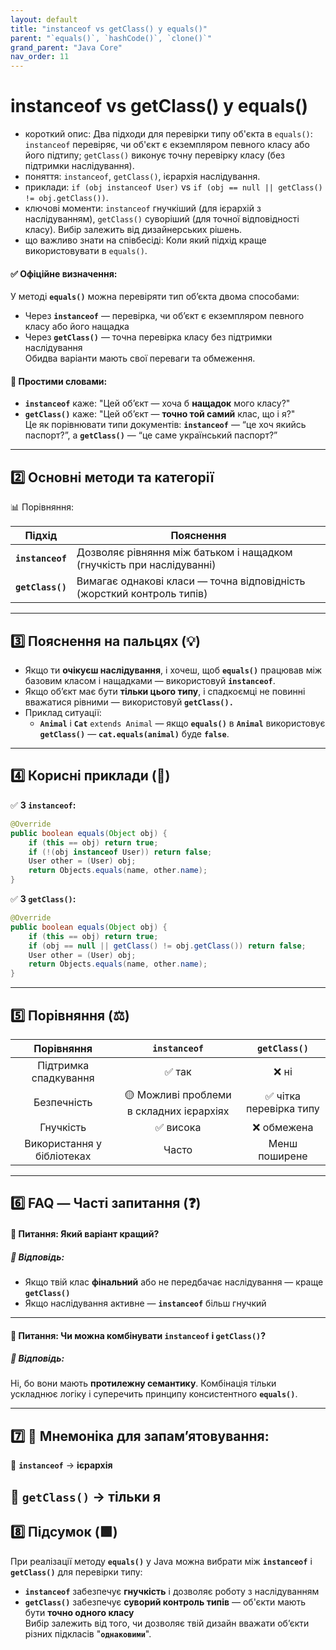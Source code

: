 ```yaml
---
layout: default
title: "instanceof vs getClass() у equals()"
parent: "`equals()`, `hashCode()`, `clone()`"
grand_parent: "Java Core"
nav_order: 11
---
```


# instanceof vs getClass() у equals()

*   короткий опис: Два підходи для перевірки типу об'єкта в `equals()`: `instanceof` перевіряє, чи об'єкт є екземпляром певного класу або його підтипу; `getClass()` виконує точну перевірку класу (без підтримки наслідування).
*   поняття: `instanceof`, `getClass()`, ієрархія наслідування.
*   приклади: `if (obj instanceof User)` vs `if (obj == null || getClass() != obj.getClass())`.
*   ключові моменти: `instanceof` гнучкіший (для ієрархій з наслідуванням), `getClass()` суворіший (для точної відповідності класу). Вибір залежить від дизайнерських рішень.
*   що важливо знати на співбесіді: Коли який підхід краще використовувати в `equals()`.
#### **✅ Офіційне визначення:**

У методі **`equals()`** можна перевіряти тип обʼєкта двома способами:

* Через **`instanceof`** — перевірка, чи об’єкт є екземпляром певного класу або його нащадка
* Через **`getClass()`** — точна перевірка класу без підтримки наслідування  
  Обидва варіанти мають свої переваги та обмеження.

#### **🧠 Простими словами:**

* **`instanceof`** каже: "Цей обʼєкт — хоча б **нащадок** мого класу?"
* **`getClass()`** каже: "Цей обʼєкт — **точно той самий** клас, що і я?"  
  Це як порівнювати типи документів: **`instanceof`** — “це хоч якийсь паспорт?”, а **`getClass()`** — “це саме український паспорт?”

---

## **2️⃣ Основні методи та категорії**

📊 Порівняння:

| Підхід | Пояснення |
| ----- | ----- |
| **`instanceof`** | Дозволяє рівняння між батьком і нащадком (гнучкість при наслідуванні) |
| **`getClass()`** | Вимагає однакові класи — точна відповідність (жорсткий контроль типів) |

---

## **3️⃣ Пояснення на пальцях (💡)**

* Якщо ти **очікуєш наслідування**, і хочеш, щоб **`equals()`** працював між базовим класом і нащадками — використовуй **`instanceof`**.
* Якщо об’єкт має бути **тільки цього типу**, і спадкоємці не повинні вважатися рівними — використовуй **`getClass().`**
* Приклад ситуації:
    * **`Animal`** і **`Cat`** `extends Animal` — якщо **`equals()`** в **`Animal`** використовує **`getClass()`** — **`cat.equals(animal)`** буде **`false`**.

---

## **4️⃣ Корисні приклади (🧪)**

✅ **З `instanceof`:**

```java
@Override
public boolean equals(Object obj) {
    if (this == obj) return true;
    if (!(obj instanceof User)) return false;
    User other = (User) obj;
    return Objects.equals(name, other.name);
}
```
✅ **З `getClass()`:**

```java
@Override
public boolean equals(Object obj) {
    if (this == obj) return true;
    if (obj == null || getClass() != obj.getClass()) return false;
    User other = (User) obj;
    return Objects.equals(name, other.name);
}
```
---

## **5️⃣ Порівняння (⚖️)**

| Порівняння | `instanceof` | `getClass()` |
| :---: | :---: | :---: |
| Підтримка спадкування | ✅ так | ❌ ні |
| Безпечність | 🟡 Можливі проблеми в складних ієрархіях | ✅ чітка перевірка типу |
| Гнучкість | ✅ висока | ❌ обмежена |
| Використання у бібліотеках | Часто | Менш поширене |

---

## **6️⃣ FAQ — Часті запитання (❓)**

#### **🔹 Питання: Який варіант кращий?**

##### **💬 Відповідь:**

* Якщо твій клас **фінальний** або не передбачає наслідування — краще **`getClass()`**
* Якщо наслідування активне — **`instanceof`** більш гнучкий

---

#### **🔹 Питання: Чи можна комбінувати `instanceof` і `getClass()`?**

##### **💬 Відповідь:**

Ні, бо вони мають **протилежну семантику**. Комбінація тільки ускладнює логіку і суперечить принципу консистентного **`equals()`**.

---

## **7️⃣ 🧠 Мнемоніка для запам’ятовування:**

🧠 **`instanceof`** → **ієрархія**

🧠 **`getClass()`** → **тільки я**
---

## **8️⃣ Підсумок (🟩)**

При реалізації методу **`equals()`** у Java можна вибрати між **`instanceof`** і **`getClass()`** для перевірки типу:

* **`instanceof`** забезпечує **гнучкість** і дозволяє роботу з наслідуванням
* **`getClass()`** забезпечує **суворий контроль типів** — об'єкти мають бути **точно одного класу**  
  Вибір залежить від того, чи дозволяє твій дизайн вважати об’єкти різних підкласів "**`однаковими`**".